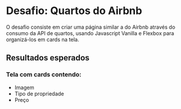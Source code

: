 # Desafio: Quartos do Airbnb
O desafio consiste em criar uma página similar a do Airbnb através do consumo da API de quartos, usando Javascript Vanilla e Flexbox para organizá-los em cards na tela.

## Resultados esperados
### Tela com cards contendo:

- Imagem
- Tipo de propriedade
- Preço
